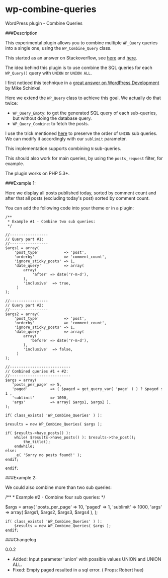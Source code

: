 wp-combine-queries
=================

WordPress plugin - Combine Queries

###Description

This experimental plugin allows you to combine multiple `WP_Query` queries into a single one, using the `WP_Combine_Query` class.

This started as an answer on Stackoverflow, see [here](http://stackoverflow.com/questions/23555109/wordpress-combine-queries/) and [here](http://wordpress.stackexchange.com/questions/159228/combining-two-wordpress-queries-with-pagination-is-not-working/).

The idea behind this plugin is to use combine the SQL queries for each `WP_Query()` query with `UNION` or `UNION ALL`.

I first noticed this technique in a [great answer on WordPress Development](http://wordpress.stackexchange.com/a/912/26350) by Mike Schinkel.

Here we extend the `WP_Query` class to achieve this goal. We actually do that twice:

 - `WP_Query_Empty`: to get the generated SQL query of each sub-queries, but without doing the database query.
 - `WP_Query_Combine`: to fetch the posts.

I use the trick mentioned [here](http://stackoverflow.com/a/7587423/2078474) to preserve the order of `UNION` sub queries. We can modify it accordingly with our `sublimit` parameter.

This implementation supports combining `N` sub-queries.

This should also work for main queries, by using the `posts_request` filter, for example.

The plugin works on PHP 5.3+.

###Example 1: 

Here we display all posts published today, sorted by comment count and after that all posts (excluding today's post) sorted by comment count.

You can add the following code into your theme or in a plugin:

    /**
     * Example #1 - Combine two sub queries:
     */

    //-----------------
    // Query part #1:
    //-----------------
    $args1 = array( 
        'post_type'           => 'post',
        'orderby'             => 'comment_count',
        'ignore_sticky_posts' => 1,  
        'date_query'          => array(
            array(
                'after' => date('Y-m-d'),
            ),
            'inclusive'  => true,
         )
    );

    //-----------------   
    // Query part #2:
    //-----------------
    $args2 = array(
        'post_type'           => 'post',
        'orderby'             => 'comment_count',
        'ignore_sticky_posts' => 1,
        'date_query'          => array(
            array(
               'before' => date('Y-m-d'),
            ),
            'inclusive'  => false,
         )  
    );

    //--------------------------- 
    // Combined queries #1 + #2:
    //---------------------------
    $args = array(
       'posts_per_page' => 5,
       'paged'          => ( $paged = get_query_var( 'page' ) ) ? $paged : 1 ,
       'sublimit'       => 1000,
       'args'           => array( $args1, $args2 ),
    );

    if( class_exists( 'WP_Combine_Queries' ) ):

	$results = new WP_Combine_Queries( $args );
      
	if( $results->have_posts() ):         
		while( $results->have_posts() ): $results->the_post();
    	    the_title();
 		endwhile;
	else:
		_e( 'Sorry no posts found!' );
	endif;
	 
    endif;

###Example 2:

We could also combine more than two sub queries:

   /**
    * Example #2 - Combine four sub queries:
    */

   $args = array( 
       'posts_per_page' => 10,
       'paged'          => 1,
       'sublimit'       => 1000,
       'args'           => array( $args1, $args2, $args3, $args4 ),
    );

    if( class_exists( 'WP_Combine_Queries' ) ):
        $results = new WP_Combine_Queries( $args );
    endif;

###Changelog

0.0.2 
 - Added: Input parameter 'union' with possible values UNION and UNION ALL.
 - Fixed: Empty paged resulted in a sql error. ( Props: Robert hue)


